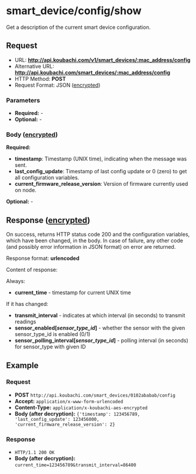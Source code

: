 # smart\_device/config/show

Get a description of the current smart device configuration.

## Request

  - URL: **http://api.koubachi.com/v1/smart_devices/:mac_address/config**
  - Alternative
    URL: **http://api.koubachi.com/smart_devices/:mac_address/config**
  - HTTP Method: **POST**
  - Request Format: JSON ([encrypted](encryption.md))

### Parameters

  - **Required:** -
  - **Optional:** -

### Body ([encrypted](encryption.md))

**Required:**

  - **timestamp**: Timestamp (UNIX time), indicating when the message
    was sent.
  - **last\_config\_update**: Timestamp of last config update or 0
    (zero) to get all configuration variables.
  - **current\_firmware\_release\_version**: Version of firmware
    currently used on node.

**Optional:** -

## Response ([encrypted](encryption.md))

On success, returns HTTP status code 200 and the configuration
variables, which have been changed, in the body. In case of failure, any
other code (and possibly error information in JSON format) on error are
returned.

Response format: **urlencoded**

Content of response:

Always:

  - **current\_time** - timestamp for current UNIX time

If it has changed:

  - **transmit\_interval** - indicates at which interval (in seconds) to
    transmit readings
  - **sensor\_enabled\[*sensor\_type\_id*\]** - whether the sensor with
    the given sensor\_type\_id is enabled (0/1)
  - **sensor\_polling\_interval\[*sensor\_type\_id*\]** - polling
    interval (in seconds) for sensor\_type with given ID

## Example

### Request

  - **POST** `http://api.koubachi.com/smart_devices/0102ababab/config`
  - **Accept:** `application/x-www-form-urlencoded`
  - **Content-Type:** `application/x-koubachi-aes-encrypted`
  - **Body (after decryption):**
    `{'timestamp': 123456789, 'last_config_update': 123456000, 'current_firmware_release_version': 2}`

### Response

  - `HTTP/1.1 200 OK`
  - **Body (after decryption):**
    `current_time=123456789&transmit_interval=86400`
